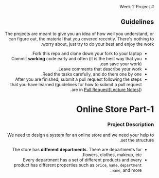 <div dir="rtl">
# Week 2  Project

## Guidelines

The projects are meant to give you an idea of how well you understand, or can figure out, the material that you covered recently.
There's nothing to worry about, just try to do your best and enjoy the work.

- Fork this repo and clone down your fork to your laptop.
- Commit **working** code early and often (it is the best way that you can save your work).
- Leave comments that describe your work.
- Read the tasks carefully, and do them one by one. 
- After you are finished, submit a pull request following the steps that you have learned (guidelines for how to submit a pull request are in [Pull Request[Lecture Notes]](https://learn.makeen.ps/courses/take/introduction-to-javascript/multimedia/12105625-day-3-pull-requests-lecture-notes)).

# Online Store Part-1
### Project Description 
We need to design a system for an online store and we need your help to set the structure.
- The store has **different departments**. There are departments for flowers, clothes, makeup, etc.
- Every department has a set of different products and every product has different properties such as `price`, `name`, `department name`, and more.
</div>
